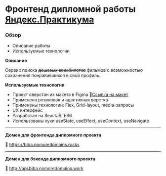 # Фронтенд дипломной работы [Яндекс.Практикума](https://practicum.yandex.ru/)

### Обзор

* Описание работы
* Используемые технологии

**Описание**

Сервис поиска ~~дешевых авиабилетов~~ фильмов с возможностью сохранения 
понравившихся в свой профиль.

**Используемые технологии**

* Проект сверстан из макета в Figma 🔗[Сcылка на макет](https://www.figma.com/file/jc4wd5DMRybI85hyMZaFTd/Diploma-(Copy)?node-id=891%3A3857)
* Применена резиновая и адаптивная верстка
* Применены технологии: Flex, Grid-layout, media-запросы
* UX интерфейс
* Разработан на ReactJS, ES6
* Использованы хуки useState, useEffect, useContext, useNavigate

---
**Домен для фронтенда дипломного проекта**

🔗 https://biba.nomoredomains.rocks

---
**Домен для бэкенда дипломного проекта**

🔗 http://api.biba.nomoredomains.work
